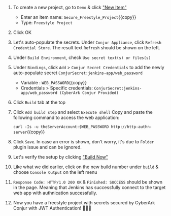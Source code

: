 
1. To create a new project, go to `Demo` & click ["New Item"]({{TRAFFIC_HOST1_8081}}/job/Demo/newJob)

   - Enter an item name: `Secure_Freestyle_Project`{{copy}}
   - Type: `Freestyle Project`

2. Click OK

3. Let's auto-populate the secrets. Under `Conjur Appliance`, click `Refresh Credential Store`.   The result text `Refresh` should be shown on the left.

4.  Under `Build Environment`, check `Use secret text(s) or files(s)`

5. Under `Bindings`, click `Add` > `Conjur Secret Credentials` to add the newly auto-populate secret `ConjurSecret:jenkins-app/web_password`

   - Variable : `WEB_PASSWORD`{{copy}}
   - Credentials > Specific credentials: `ConjurSecret:jenkins-app/web_password (CyberArk Conjur Provided)`


5. Click `Build` tab at the top

6. Click `Add build step` and select `Execute shell`
   Copy and paste the following command to access the web application:

   `curl -Is -u theServerAccount:$WEB_PASSWORD http://http-authn-server`{{copy}}

7. Click `Save`.   In case an error is shown, don't worry, it's due to `Folder` plugin issue and can be ignored.   

8. Let's verify the setup by clicking ["Build Now"]({{TRAFFIC_HOST1_8081}}/job/Demo/job/Secure_Freestyle_Project/build?delay=0sec)

9. Like what we did earlier, click on the new build number under `build` & choose `Console Output` on the left menu

10. `Response Code: HTTP/1.0 200 OK` & `Finished: SUCCESS` should be shown in the page.
   Meaning that Jenkins has successfully connect to the target web app with authnication successfully.

11. Now you have a freestyle project with secrets secured by CyberArk Conjur with JWT Authentication! 🎉🎉🎉
